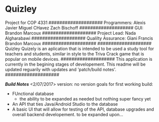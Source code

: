 # Quizley
Project for COP 4331
####################
Programmers:
Alexis Javier
Miguel CHavez
Zach Bischoff
####################
GUI:
Brandon Marcoux
####################
Project Lead:
Nada Algharabawi
####################
Qualilty Assurance:
Giani Francis
Brandon Marcoux
####################
####################
Quizley
Quizely is an aplication that is intended to be used a study tool for 
teachers and students, similar in style to the Triva Crack game that is popular on 
mobile devices.
####################
This application is currently in the 
begining stages of developement. This readme will be updated reguarily 
with updates and 'patch/build notes'. 
####################



***Build Notes***
<2/07/2017>
version: no version
goals for first working build:
- FUnctional database
  - the ability to be expanded as needed but nothing super fancy yet
- An API that ties Java/Android Studio to the database
- A basic UI that will allow for testing of the API, database upgrades and 
  overall backend developement.
  to be expanded upon...
